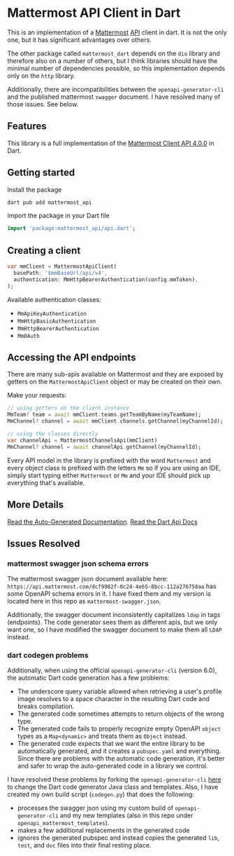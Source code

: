 # Mattermost API Client in Dart

This is an implementation of a [Mattermost](https://mattermost.com) [API](https://api.mattermost.com/) client in dart. It is not the only one, but it has significant advantages over others.

The other package called `mattermost_dart` depends on the `dio` library and therefore also on a number of others, but I think libraries should have the minimal number of dependencies possible, so this implementation depends only on the `http` library.

Additionally, there are incompatibilities between the `openapi-generator-cli` and the published mattermost `swagger` document. I have resolved many of those issues. See below.

## Features

This library is a full implementation of the [Mattermost Client API 4.0.0](https://api.mattermost.com/) in Dart.

## Getting started

Install the package

```bash
dart pub add mattermost_api
```

Import the package in your Dart file

```dart
import 'package:mattermost_api/api.dart';
```

## Creating a client

```dart
var mmClient = MattermostApiClient(
  basePath: '$mmBaseUrl/api/v4',
  authentication: MmHttpBearerAuthentication(config.mmToken),
);
```

Available authentication classes:

-   `MmApiKeyAuthentication`
-   `MmHttpBasicAuthentication`
-   `MmHttpBearerAuthentication`
-   `MmOAuth`

## Accessing the API endpoints

There are many sub-apis available on Mattermost and they are exposed by getters on the `MattermostApiClient` object or may be created on their own.

Make your requests:

```dart
// using getters on the client instance
MmTeam? team = await mmClient.teams.getTeamByName(myTeamName);
MmChannel? channel = await mmClient.channels.getChannel(myChannelId);

// using the classes directly
var channelApi = MattermostChannelsApi(mmClient)
MmChannel? channel = await channelApi.getChannel(myChannelId);
```

Every API model in the library is prefixed with the word `Mattermost` and every object class is prefixed with the letters `Mm` so if you are using an IDE, simply start typing either `Mattermost` or `Mm` and your IDE should pick up everything that's available.

## More Details

[Read the Auto-Generated Documentation](GENERATED_README.md).
[Read the Dart Api Docs](https://pub.dev/documentation/mattermost_api/latest/mattermost.api/MattermostApiClient.html)

## Issues Resolved

### mattermost swagger json schema errors

The mattermost swagger json document available here: `https://api.mattermost.com/dcf9982f-0c24-4e65-8bcc-112a276758aa` has some OpenAPI schema errors in it. I have fixed them and my version is located here in this repo as `mattermost-swagger.json`.

Additionally, the swagger document inconsistently capitalizes `ldap` in tags (endpoints). The code generator sees them as different apis, but we only want one, so I have modified the swagger document to make them all `LDAP` instead.

### dart codegen problems

Additionally, when using the official `openapi-generator-cli` (version 6.0), the automatic Dart code generation has a few problems:

-   The underscore query variable allowed when retrieving a user's profile image resolves to a space character in the resulting Dart code and breaks compilation.
-   The generated code sometimes attempts to return objects of the wrong type.
-   The generated code fails to properly recognize empty OpenAPI `object` types as a `Map<dynamic>` and treats them as `Object` instead.
-   The generated code expects that we want the entire library to be automatically generated, and it creates a `pubspec.yaml` and everything. Since there are problems with the automatic code generation, it's better and safer to wrap the auto-generated code in a library we control.

I have resolved these problems by forking the `openapi-generator-cli` [here](https://github.com/jeffmikels/openapi-generator) to change the Dart code generator Java class and templates. Also, I have created my own build script (`codegen.py`) that does the following:

-   processes the swagger json using my custom build of `openapi-generator-cli` and my new templates (also in this repo under `openapi_mattermost_templates`).
-   makes a few additional replacements in the generated code
-   ignores the generated pubspec and instead copies the generated `lib`, `test`, and `doc` files into their final resting place.
